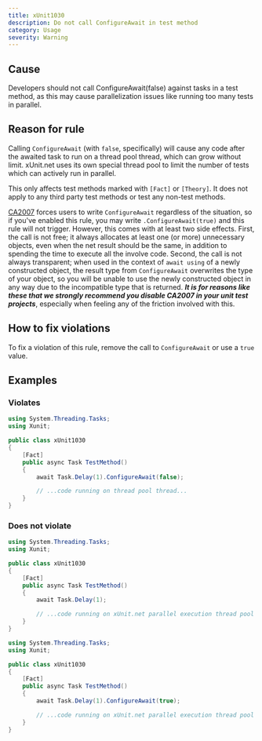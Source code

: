 ```yaml
---
title: xUnit1030
description: Do not call ConfigureAwait in test method
category: Usage
severity: Warning
---
```


## Cause

Developers should not call ConfigureAwait(false) against tasks in a test method, as this may cause parallelization issues
like running too many tests in parallel.

## Reason for rule

Calling `ConfigureAwait` (with `false`, specifically) will cause any code after the awaited task to run on a thread
pool thread, which can grow without limit. xUnit.net uses its own special thread pool to limit the number of tests
which can actively run in parallel.

This only affects test methods marked with `[Fact]` or `[Theory]`. It does not apply to any third party test methods
or test any non-test methods.

[CA2007](https://learn.microsoft.com/en-us/dotnet/fundamentals/code-analysis/quality-rules/ca2007) forces users to
write `ConfigureAwait` regardless of the situation, so if you've enabled this rule, you may write `.ConfigureAwait(true)`
and this rule will not trigger. However, this comes with at least two side effects. First, the call is not free;
it always allocates at least one (or more) unnecessary objects, even when the net result should be the same, in
addition to spending the time to execute all the involve code. Second, the call is not always transparent; when
used in the context of `await using` of a newly constructed object, the result type from `ConfigureAwait` overwrites
the type of your object, so you will be unable to use the newly constructed object in any way due to the incompatible
type that is returned. _**It is for reasons like these that we strongly recommend you disable CA2007 in your unit test
projects**_, especially when feeling any of the friction involved with this.

## How to fix violations

To fix a violation of this rule, remove the call to `ConfigureAwait` or use a `true` value.

## Examples

### Violates

```csharp
using System.Threading.Tasks;
using Xunit;

public class xUnit1030
{
    [Fact]
    public async Task TestMethod()
    {
        await Task.Delay(1).ConfigureAwait(false);

        // ...code running on thread pool thread...
    }
}
```

### Does not violate

```csharp
using System.Threading.Tasks;
using Xunit;

public class xUnit1030
{
    [Fact]
    public async Task TestMethod()
    {
        await Task.Delay(1);

        // ...code running on xUnit.net parallel execution thread pool thread...
    }
}
```

```csharp
using System.Threading.Tasks;
using Xunit;

public class xUnit1030
{
    [Fact]
    public async Task TestMethod()
    {
        await Task.Delay(1).ConfigureAwait(true);

        // ...code running on xUnit.net parallel execution thread pool thread...
    }
}
```
